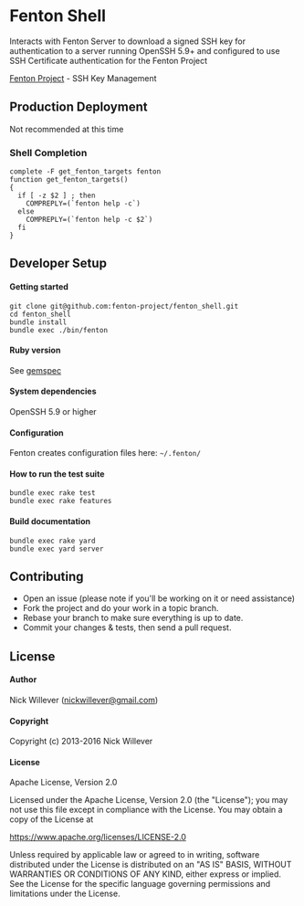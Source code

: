 # Fenton Shell

Interacts with Fenton Server to download a signed SSH key for authentication to a server running OpenSSH 5.9+ and configured to use SSH Certificate authentication for the Fenton Project

[Fenton Project](https://fenton-project.github.io/) - SSH Key Management

## Production Deployment

Not recommended at this time

### Shell Completion

```
complete -F get_fenton_targets fenton
function get_fenton_targets()
{
  if [ -z $2 ] ; then
    COMPREPLY=(`fenton help -c`)
  else
    COMPREPLY=(`fenton help -c $2`)
  fi
}
```

## Developer Setup

#### Getting started

    git clone git@github.com:fenton-project/fenton_shell.git
    cd fenton_shell
    bundle install
    bundle exec ./bin/fenton

#### Ruby version

  See [gemspec](fenton_shell.gemspec)

#### System dependencies

  OpenSSH 5.9 or higher

#### Configuration

  Fenton creates configuration files here: `~/.fenton/`

#### How to run the test suite

    bundle exec rake test
    bundle exec rake features

#### Build documentation

    bundle exec rake yard
    bundle exec yard server

## Contributing

- Open an issue (please note if you'll be working on it or need assistance)
- Fork the project and do your work in a topic branch.
- Rebase your branch to make sure everything is up to date.
- Commit your changes & tests, then send a pull request.

## License

#### Author

  Nick Willever (<nickwillever@gmail.com>)

#### Copyright

  Copyright (c) 2013-2016 Nick Willever

#### License

Apache License, Version 2.0

Licensed under the Apache License, Version 2.0 (the "License");
you may not use this file except in compliance with the License.
You may obtain a copy of the License at

  https://www.apache.org/licenses/LICENSE-2.0

Unless required by applicable law or agreed to in writing, software
distributed under the License is distributed on an "AS IS" BASIS,
WITHOUT WARRANTIES OR CONDITIONS OF ANY KIND, either express or implied.
See the License for the specific language governing permissions and
limitations under the License.

